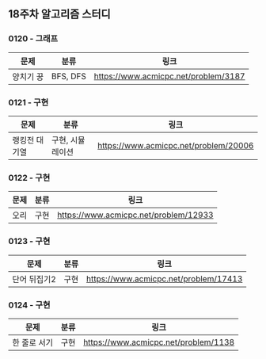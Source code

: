 ## 18주차 알고리즘 스터디


### 0120 - 그래프

| 문제    | 분류       | 링크                                   |
|-------|----------|--------------------------------------|
| 양치기 꿍 | BFS, DFS | https://www.acmicpc.net/problem/3187 |

### 0121 - 구현

| 문제      | 분류        | 링크                                    |
|---------|-----------|---------------------------------------|
| 랭킹전 대기열 | 구현, 시뮬레이션 | https://www.acmicpc.net/problem/20006 |

### 0122 - 구현

| 문제 | 분류 | 링크                                    |
|----|----|---------------------------------------|
| 오리 | 구현 | https://www.acmicpc.net/problem/12933 |

### 0123 - 구현

| 문제      | 분류 | 링크                                    |
|---------|----|---------------------------------------|
| 단어 뒤집기2 | 구현 | https://www.acmicpc.net/problem/17413 |

### 0124 - 구현

| 문제      | 분류 | 링크                                   |
|---------|----|--------------------------------------|
| 한 줄로 서기 | 구현 | https://www.acmicpc.net/problem/1138 |